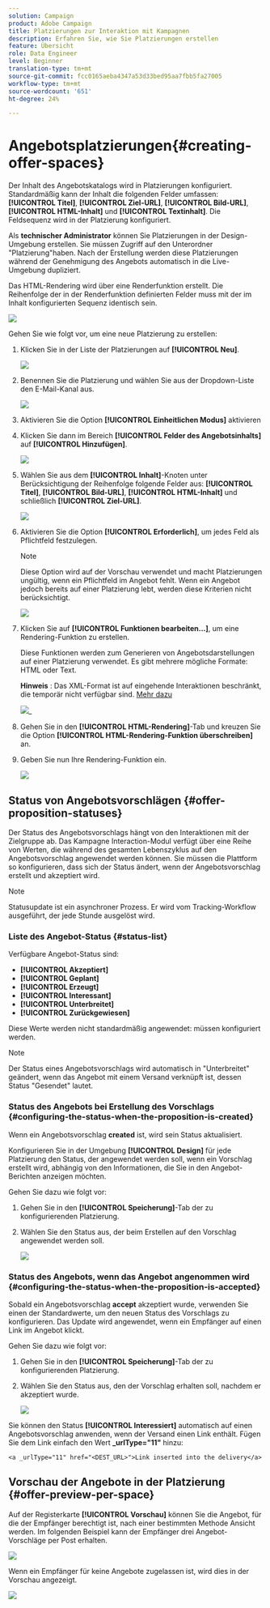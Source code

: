 ```yaml
---
solution: Campaign
product: Adobe Campaign
title: Platzierungen zur Interaktion mit Kampagnen
description: Erfahren Sie, wie Sie Platzierungen erstellen
feature: Übersicht
role: Data Engineer
level: Beginner
translation-type: tm+mt
source-git-commit: fcc0165aeba4347a53d33bed95aa7fbb5fa27005
workflow-type: tm+mt
source-wordcount: '651'
ht-degree: 24%

---
```


# Angebotsplatzierungen{#creating-offer-spaces}

Der Inhalt des Angebotskatalogs wird in Platzierungen konfiguriert. Standardmäßig kann der Inhalt die folgenden Felder umfassen: **[!UICONTROL Titel]**, **[!UICONTROL Ziel-URL]**, **[!UICONTROL Bild-URL]**, **[!UICONTROL HTML-Inhalt]** und **[!UICONTROL Textinhalt]**. Die Feldsequenz wird in der Platzierung konfiguriert.

Als **technischer Administrator** können Sie Platzierungen in der Design-Umgebung erstellen. Sie müssen Zugriff auf den Unterordner &quot;Platzierung&quot;haben. Nach der Erstellung werden diese Platzierungen während der Genehmigung des Angebots automatisch in die Live-Umgebung dupliziert.

Das HTML-Rendering wird über eine Renderfunktion erstellt. Die Reihenfolge der in der Renderfunktion definierten Felder muss mit der im Inhalt konfigurierten Sequenz identisch sein.

![](assets/offer_space_create_009.png)

Gehen Sie wie folgt vor, um eine neue Platzierung zu erstellen:

1. Klicken Sie in der Liste der Platzierungen auf **[!UICONTROL Neu]**.

   ![](assets/offer_space_create_001.png)

1. Benennen Sie die Platzierung und wählen Sie aus der Dropdown-Liste den E-Mail-Kanal aus.

   ![](assets/offer_space_create_002.png)

1. Aktivieren Sie die Option **[!UICONTROL Einheitlichen Modus]** aktivieren

1. Klicken Sie dann im Bereich **[!UICONTROL Felder des Angebotsinhalts]** auf **[!UICONTROL Hinzufügen]**.

   ![](assets/offer_space_create_003.png)

1. Wählen Sie aus dem **[!UICONTROL Inhalt]**-Knoten unter Berücksichtigung der Reihenfolge folgende Felder aus: **[!UICONTROL Titel]**, **[!UICONTROL Bild-URL]**, **[!UICONTROL HTML-Inhalt]** und schließlich **[!UICONTROL Ziel-URL]**.

   ![](assets/offer_space_create_004.png)

1. Aktivieren Sie die Option **[!UICONTROL Erforderlich]**, um jedes Feld als Pflichtfeld festzulegen.

   >[!NOTE]
   >
   >Diese Option wird auf der Vorschau verwendet und macht Platzierungen ungültig, wenn ein Pflichtfeld im Angebot fehlt. Wenn ein Angebot jedoch bereits auf einer Platzierung lebt, werden diese Kriterien nicht berücksichtigt.

   ![](assets/offer_space_create_005.png)

1. Klicken Sie auf **[!UICONTROL Funktionen bearbeiten...]**, um eine Rendering-Funktion zu erstellen.

   Diese Funktionen werden zum Generieren von Angebotsdarstellungen auf einer Platzierung verwendet. Es gibt mehrere mögliche Formate: HTML oder Text.

   **Hinweis** : Das XML-Format ist auf eingehende Interaktionen beschränkt, die temporär nicht verfügbar sind. [Mehr dazu](../start/capability-matrix.md#gs-unavailable-features)

   ![](assets/offer_space_create_006.png)_

1. Gehen Sie in den **[!UICONTROL HTML-Rendering]**-Tab und kreuzen Sie die Option **[!UICONTROL HTML-Rendering-Funktion überschreiben]** an.
1. Geben Sie nun Ihre Rendering-Funktion ein.

   ![](assets/offer_space_create_007.png)

## Status von Angebotsvorschlägen {#offer-proposition-statuses}

Der Status des Angebotsvorschlags hängt von den Interaktionen mit der Zielgruppe ab. Das Kampagne Interaction-Modul verfügt über eine Reihe von Werten, die während des gesamten Lebenszyklus auf den Angebotsvorschlag angewendet werden können. Sie müssen die Plattform so konfigurieren, dass sich der Status ändert, wenn der Angebotsvorschlag erstellt und akzeptiert wird.

>[!NOTE]
>
>Statusupdate ist ein asynchroner Prozess. Er wird vom Tracking-Workflow ausgeführt, der jede Stunde ausgelöst wird.

### Liste des Angebot-Status {#status-list}

Verfügbare Angebot-Status sind:

* **[!UICONTROL Akzeptiert]**
* **[!UICONTROL Geplant]**
* **[!UICONTROL Erzeugt]**
* **[!UICONTROL Interessant]**
* **[!UICONTROL Unterbreitet]**
* **[!UICONTROL Zurückgewiesen]**

Diese Werte werden nicht standardmäßig angewendet: müssen konfiguriert werden.

>[!NOTE]
>
>Der Status eines Angebotsvorschlags wird automatisch in &quot;Unterbreitet&quot; geändert, wenn das Angebot mit einem Versand verknüpft ist, dessen Status &quot;Gesendet&quot; lautet.

### Status des Angebots bei Erstellung des Vorschlags {#configuring-the-status-when-the-proposition-is-created}

Wenn ein Angebotsvorschlag **created** ist, wird sein Status aktualisiert.

Konfigurieren Sie in der Umgebung **[!UICONTROL Design]** für jede Platzierung den Status, der angewendet werden soll, wenn ein Vorschlag erstellt wird, abhängig von den Informationen, die Sie in den Angebot-Berichten anzeigen möchten.

Gehen Sie dazu wie folgt vor:

1. Gehen Sie in den **[!UICONTROL Speicherung]**-Tab der zu konfigurierenden Platzierung.
1. Wählen Sie den Status aus, der beim Erstellen auf den Vorschlag angewendet werden soll.

   ![](assets/offer_update_status_001.png)

### Status des Angebots, wenn das Angebot angenommen wird {#configuring-the-status-when-the-proposition-is-accepted}

Sobald ein Angebotsvorschlag **accept** akzeptiert wurde, verwenden Sie einen der Standardwerte, um den neuen Status des Vorschlags zu konfigurieren. Das Update wird angewendet, wenn ein Empfänger auf einen Link im Angebot klickt.

Gehen Sie dazu wie folgt vor:

1. Gehen Sie in den **[!UICONTROL Speicherung]**-Tab der zu konfigurierenden Platzierung.
1. Wählen Sie den Status aus, den der Vorschlag erhalten soll, nachdem er akzeptiert wurde.

   ![](assets/offer_update_status_002.png)

<!--
**Inbound interaction**

The **[!UICONTROL Storage]** tab lets you define statuses for **proposed** and **accepted** offer propositions only. For inbound interaction, the status of offer propositions should be specified directly in the URL for calling the offer engine, rather than through the interface. This way, you will be able to specify which status to apply in other cases, for example if an offer proposition is rejected.

```
<BASE_URL>?a=UpdateStatus&p=<PRIMARY_KEY_OF_THE_PROPOSITION>&st=<NEW_STATUS_OF_THE_PROPOSITION>&r=<REDIRECT_URL>
```

For instance, the proposition (identifier **40004**) that matches the **Home insurance** offer displayed on the **Neobank** site contains the following URL:

```
<BASE_URL>?a=UpdateStatus&p=<40004>&st=<3>&r=<"http://www.neobank.com/insurance/subscribe.html">
```

As soon as a visitor clicks the offer, and therefore the URL, the **[!UICONTROL Accepted]** status (value **3**) is applied to the proposition and the visitor is redirected to a new page of the **Neobank** site to take out the insurance contract.

>[!NOTE]
>
>If you want to specify another status in the url (for example if an offer proposition is rejected), use the value corresponding to the desired status. Example: **[!UICONTROL Rejected]** = "5", **[!UICONTROL Presented]** = "1" and so on.
>
>Statuses and their values can be retrieved in the **[!UICONTROL Offer propositions (nms)]** data schema. For more on this, refer to [this page](../../configuration/using/data-schemas.md).

**Outbound interaction**
-->

Sie können den Status **[!UICONTROL Interessiert]** automatisch auf einen Angebotsvorschlag anwenden, wenn der Versand einen Link enthält. Fügen Sie dem Link einfach den Wert **_urlType=&quot;11&quot;** hinzu:

```
<a _urlType="11" href="<DEST_URL>">Link inserted into the delivery</a>
```

## Vorschau der Angebote in der Platzierung {#offer-preview-per-space}

Auf der Registerkarte **[!UICONTROL Vorschau]** können Sie die Angebot, für die der Empfänger berechtigt ist, nach einer bestimmten Methode Ansicht werden. Im folgenden Beispiel kann der Empfänger drei Angebot-Vorschläge per Post erhalten.

![](assets/offer_space_overview_002.png)

Wenn ein Empfänger für keine Angebote zugelassen ist, wird dies in der Vorschau angezeigt.

![](assets/offer_space_overview_001.png)

<!--
The preview can ignore contexts when they are restricted to a space. This is the case when the interaction schema has been extended to add fields referenced in a space using an inbound channel (for more on this, refer to Extension example.
-->
